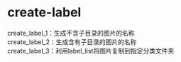 # create-label
create_label_1：生成不含子目录的图片的名称<br>
create_label_2：生成含有子目录的图片的名称<br>
create_label_3：利用label_list将图片复制到指定分类文件夹<br>


















